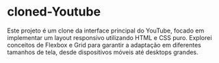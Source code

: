 # cloned-Youtube
Este projeto é um clone da interface principal do YouTube, focado em implementar um layout responsivo utilizando HTML e CSS puro. Explorei conceitos de Flexbox e Grid para garantir a adaptação em diferentes tamanhos de tela, desde dispositivos móveis até desktops grandes.
